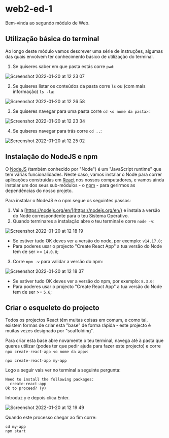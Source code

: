 # web2-ed-1

Bem-vinda ao segundo módulo de Web.

## Utilização básica do terminal

Ao longo deste módulo vamos descrever uma série de instruções, algumas das quais envolvem ter conhecimento básico de utilização do terminal.

1. Se quiseres saber em que pasta estás corre `pwd`:

![Screenshot 2022-01-20 at 12 23 07](https://user-images.githubusercontent.com/39055313/150338062-1977db1f-f204-4c15-9d80-becd633ae69e.png)

2. Se quiseres listar os conteúdos da pasta corre `ls` ou (com mais informação) `ls -la`:

![Screenshot 2022-01-20 at 12 26 58](https://user-images.githubusercontent.com/39055313/150338819-5277899e-d595-4c90-a7b9-4142e788922c.png)

3. Se quiseres navegar para uma pasta corre `cd <o nome da pasta>`:

![Screenshot 2022-01-20 at 12 23 34](https://user-images.githubusercontent.com/39055313/150338210-a2328044-2fbf-497c-8dfb-513d3546a00e.png)

4. Se quiseres navegar para trás corre `cd ..`:

![Screenshot 2022-01-20 at 12 25 02](https://user-images.githubusercontent.com/39055313/150338246-70672058-cc30-477d-bc2b-493ec3e4f9d2.png)


## Instalação do NodeJS e npm

O [NodeJS](https://nodejs.org/en/) (também conhecido por "Node") é um "JavaScript runtime" que tem várias funcionalidades.
Neste caso, vamos instalar o Node para correr aplicações construídas em [React](https://reactjs.org/) nos nossos computadores, e vamos ainda instalar um dos seus sub-módulos - o [npm](https://www.npmjs.com/) - para gerirmos as dependências do nosso projeto.

Para instalar o NodeJS e o npm segue os seguintes passos:
1. Vai a [https://nodejs.org/en/](https://nodejs.org/en/) e instala a versão do Node correspondente para o teu Sistema Operativo.
2. Quando terminares a instalação abre o teu terminal e corre `node -v`:

![Screenshot 2022-01-20 at 12 18 19](https://user-images.githubusercontent.com/39055313/150337367-eaa1e7f2-b542-494f-b334-ebaf0e4b3157.png)
  - Se estiver tudo OK deves ver a versão do node, por exemplo: `v14.17.0`;
  - Para poderes usar o projecto "Create React App" a tua versão do Node tem de ser >= `14.0.0`;

3. Corre `npm -v` para validar a versão do npm:

![Screenshot 2022-01-20 at 12 18 37](https://user-images.githubusercontent.com/39055313/150337392-17ee6f89-f432-42d9-9e19-c2e465890883.png)

  - Se estiver tudo OK deves ver a versão do npm, por exemplo: `8.3.0`;
  - Para poderes usar o projecto "Create React App" a tua versão do Node tem de ser >= `5.6`;

## Criar o esqueleto do projecto

Todos os projectos React têm muitas coisas em comum, e como tal, existem formas de criar esta "base" de forma rápida - este projecto é muitas vezes designado por "scaffolding".

Para criar esta base abre novamente o teu terminal, navega até à pasta que queres utilizar (podes ter que pedir ajuda para fazer este projecto) e corre `npx create-react-app <o nome da app>`:

```
npx create-react-app my-app
```

Logo a seguir vais ver no terminal a seguinte pergunta:

```
Need to install the following packages:
  create-react-app
Ok to proceed? (y)
```

Introduz `y` e depois clica Enter.

![Screenshot 2022-01-20 at 12 19 49](https://user-images.githubusercontent.com/39055313/150337542-ce269c9e-e392-4665-b090-676a9fe36318.png)

Quando este processo chegar ao fim corre:

```
cd my-app
npm start
```
